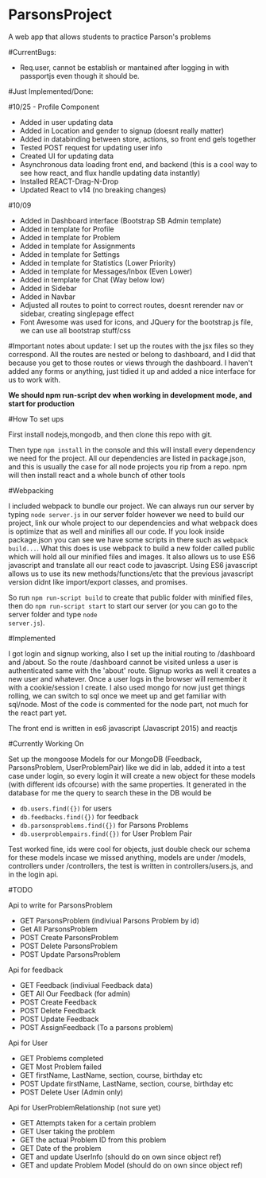 # ParsonsProject
A web app that allows students to practice Parson's problems

#CurrentBugs:
* Req.user, cannot be establish or mantained after logging in with passportjs even though it should be. 

#Just Implemented/Done:

#10/25 - Profile Component

* Added in user updating data
* Added in Location and gender to signup (doesnt really matter)
* Added in databinding between store, actions, so front end gels together
* Tested POST request for updating user info
* Created UI for updating data
* Asynchronous data loading front end, and backend (this is a cool way to see how react, and flux handle updating data instantly)
* Installed REACT-Drag-N-Drop
* Updated React to v14 (no breaking changes)

#10/09
* Added in Dashboard interface (Bootstrap SB Admin template)
* Added in template for Profile 
* Added in template for Problem
* Added in template for Assignments
* Added in template for Settings
* Added in template for Statistics (Lower Priority)
* Added in template for Messages/Inbox (Even Lower)
* Added in template for Chat (Way below low)
* Added in Sidebar
* Added in Navbar
* Adjusted all routes to point to correct routes, doesnt rerender nav or sidebar, creating singlepage effect
* Font Awesome was used for icons, and JQuery for the bootstrap.js file, we can use all bootstrap stuff/css

#Important notes about update:
I set up the routes with the jsx files so they correspond. All the routes are nested or belong to dashboard, and I did that because you get to those routes or views through the dashboard. I haven't added any forms or anything, just tidied it up and added a nice interface for us to work with. 

<strong>We should npm run-script dev when working in development mode, and start for production</strong>

#How To set ups

First install nodejs,mongodb, and then clone this repo with git.

Then type <code>npm install</code> in the console and this will install every dependency we need for the project. All our dependencies are listed in package.json, and this is usually the case for all node projects you rip from a repo. npm will then install react and a whole bunch of other tools


#Webpacking

I included webpack to bundle our project. We can always run our server by typing <code>node server.js</code> in our server folder however we need to build our project, link our whole project to our dependencies and what webpack does is optimize that as well and minifies all our code. If you look inside package.json you can see we have some scripts in there such as <code>webpack build...</code>. What this does is use webpack to build a new folder called public which will hold all our minified files and images. It also allows us to use ES6 javascript and translate all our react code to javascript. Using ES6 javascript allows us to use its new methods/functions/etc that the previous javascript version didnt like import/export classes, and promises.

So run <code>npm run-script build</code> to create that public folder with minified files, then do <code>npm run-script start</code> to start our server (or you can go to the server folder and type <code>node server.js</code>).

#Implemented

I got login and signup working, also I set up the initial routing to /dashboard and /about. So the route /dashboard cannot be visited unless a user is authenticated same with the 'about' route. Signup works as well it creates a new user and whatever. Once a user logs in the browser will remember it with a cookie/session I create. I also used mongo for now just get things rolling, we can switch to sql once we meet up and get familiar with sql/node. Most of the code is commented for the node part, not much for the react part yet.

The front end is written in es6 javascript (Javascript 2015) and reactjs


#Currently Working On

Set up the mongoose Models for our MongoDB (Feedback, ParsonsProblem, UserProblemPair) like we did in lab, added it into a test case under login, so every login it will create a new object for these models (with different ids ofcourse) with the same properties. It generated in the database for me the query to search these in the DB would be 

* <code>db.users.find({})</code> for users
* <code>db.feedbacks.find({})</code> for feedback
* <code>db.parsonsproblems.find({})</code> for Parsons Problems
* <code>db.userproblempairs.find({})</code> for User Problem Pair

Test worked fine, ids were cool for objects, just double check our schema for these models incase we missed anything, models are under /models, controllers under /controllers, the test is written in controllers/users.js, and in the login api.

#TODO

Api to write for ParsonsProblem
* GET ParsonsProblem (indiviual Parsons Problem by id)
* Get All ParsonsProblem
* POST Create ParsonsProblem
* POST Delete ParsonsProblem
* POST Update ParsonsProblem

Api for feedback
* GET Feedback (indiviual Feedback data)
* GET All Our Feedback (for admin)
* POST Create Feedback
* POST Delete Feedback
* POST Update Feedback
* POST AssignFeedback (To a parsons problem)

Api for User
* GET Problems completed
* GET Most Problem failed
* GET firstName, LastName, section, course, birthday etc
* POST Update firstName, LastName, section, course, birthday etc
* POST Delete User (Admin only)

Api for UserProblemRelationship (not sure yet)
* GET Attempts taken for a certain problem
* GET User taking the problem
* GET the actual Problem ID from this problem
* GET Date of the problem
* GET and update UserInfo (should do on own since object ref)
* GET and update Problem Model (should do on own since object ref)
